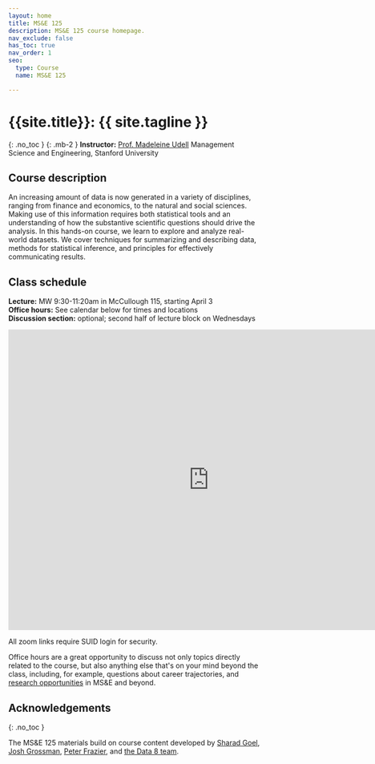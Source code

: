 ```yaml
---
layout: home
title: MS&E 125
description: MS&E 125 course homepage.
nav_exclude: false
has_toc: true
nav_order: 1
seo:
  type: Course
  name: MS&E 125

---
```


# {{site.title}}: {{ site.tagline }}
{: .no_toc }
{: .mb-2 }
**Instructor:** [Prof. Madeleine Udell](http://web.stanford.edu/~udell)
Management Science and Engineering, Stanford University

<!-- 1. TOC
{:toc} -->

## Course description

An increasing amount of data is now generated in a variety of disciplines, 
ranging from finance and economics, to the natural and social sciences.
Making use of this information requires both statistical tools and an
understanding of how the substantive scientific questions should drive
the analysis. In this hands-on course, we learn to explore and analyze
real-world datasets. We cover techniques for summarizing and describing data,
methods for statistical inference, and principles for effectively communicating 
results.

## Class schedule

**Lecture:** MW 9:30-11:20am in McCullough 115, starting April 3 <br>
**Office hours:** See calendar below for times and locations <br>
**Discussion section:** optional; second half of lecture block on Wednesdays <br>

<iframe src="https://calendar.google.com/calendar/embed?src=40e5f74055022787ef78ea9801448a896676e36465cf1cf8f5713de071303caf%40group.calendar.google.com&ctz=America%2FLos_Angeles" style="border: 0" width="800" height="600" frameborder="0" scrolling="no"></iframe>

All zoom links require SUID login for security.

Office hours are a great opportunity to discuss not only topics directly related to the course, 
but also anything else that's on your mind beyond the class, including, for example, 
questions about career trajectories, and [research opportunities](https://sites.google.com/stanford.edu/msande-inclusion/diversity-in-research) in MS&E and beyond.

## Acknowledgements
{: .no_toc }

The MS&E 125 materials build on course content developed by 
[Sharad Goel](https://5harad.com/), 
[Josh Grossman](http://www.jdgrossman.com), 
[Peter Frazier](https://people.orie.cornell.edu/pfrazier/),
and [the Data 8 team](http://www.data8.org/).

